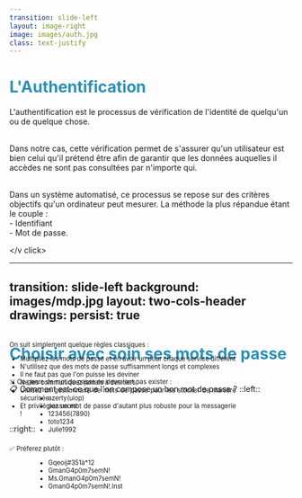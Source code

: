 ```yaml
---
transition: slide-left
layout: image-right
image: images/auth.jpg
class: text-justify
---
```


# L'Authentification

<span v-mark.blue="1">L'authentification est le processus de vérification de l'identité de quelqu'un ou de quelque chose.</span>

<br>
<div v-click="1">Dans notre cas, cette vérification permet de 
s'assurer qu'un utilisateur est bien celui qu'il prétend être
afin de garantir que les données auquelles il accèdes ne sont pas consultées par n'importe qui.
</div>
<br>

<v v-click="2">Dans un système automatisé, ce processus se repose
sur des critères objectifs qu'un ordinateur peut mesurer.
La méthode la plus répandue étant le couple : 
<br>
<span v-mark.circle.blue="3">- Identifiant </span>
<br>
<span v-mark.circle.blue="3">- Mot de passe.</span>

</v click>


<style>
h1 {
  color: #2B90B6;
}
</style>
<!--
-->

---
transition: slide-left
background: images/mdp.jpg
layout: two-cols-header
drawings:
  persist: true
---

# Choisir avec soin ses mots de passe
<br>
📋 Comment est-ce que l'on compose un bon mot de passe ?
::left::
<div class="left">
On suit simplement quelque règles classiques :
<ul style="list-style-type: disc">
  <li>Multipliez les mots de passe et en avoir un pour chaque service différent</li>
  <li>N'utilisez que des mots de passe suffisamment longs et complexes</li>
  <li>Il ne faut pas que l'on puisse les deviner</li>
  <li>Ne les communiquez jamais à des tiers</li>
  <li>Utilisez un gestionnaire de mots de passe pour les stocker de manière sécurisée</li>
  <li>Et privilégiez un mot de passe d'autant plus robuste pour la messagerie !</li>
</ul>
</div>
::right::
<div class="right1"><v v-click="1">
☠️ Ce genre de mot de passe ne devraient pas exister :
<ul class="mdp" style="list-style-type: disc">
  <li>azerty(uiop)</li>
  <li>password</li>
  <li>123456(7890)</li>
  <li>toto1234</li>
  <li>Julie1992</li>
</ul>
</v v-click></div>

<div class="right"><v v-click="2">
✅ Préferez plutôt : 
<ul class="mdp" style="list-style-type: disc">
  <li>Gqeoij#351à*12</li>
  <li><span v-mark.blue="1">GmanG4p0m7semN!</span></li>
  <li><span v-mark.blue="1">Ms.</span>GmanG4p0m7semN!</li>
  <li>GmanG4p0m7semN!<span v-mark.blue="1">.Inst</span></li>
</ul>
</v v-click>
</div>

<style>
h1 {
  color: #2B90B6;
}
.left{
  margin-top: -100px;
  width: 80%;
  font-size: 80%;
  text-align: justify;
}
.right{
  margin-top: 20px;
  width: 80%;
  font-size: 80%;
  text-align: justify;
}
.right1{
  margin-top: -100px;
  width: 80%;
  font-size: 80%;
  text-align: justify;
}
.mdp{
  margin-left: 50px;
}
</style>